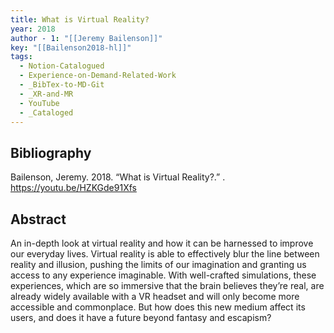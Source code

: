 ```yaml
---
title: What is Virtual Reality?
year: 2018
author - 1: "[[Jeremy Bailenson]]"
key: "[[Bailenson2018-hl]]"
tags:
  - Notion-Catalogued
  - Experience-on-Demand-Related-Work
  - _BibTex-to-MD-Git
  - _XR-and-MR
  - YouTube
  - _Cataloged
---
```


## Bibliography
Bailenson, Jeremy. 2018. “What is Virtual Reality?.” . https://youtu.be/HZKGde91Xfs

## Abstract
An in-depth look at virtual reality and how it can be harnessed to improve our everyday lives. Virtual reality is able to effectively blur the line between reality and illusion, pushing the limits of our imagination and granting us access to any experience imaginable. With well-crafted simulations, these experiences, which are so immersive that the brain believes they’re real, are already widely available with a VR headset and will only become more accessible and commonplace. But how does this new medium affect its users, and does it have a future beyond fantasy and escapism?